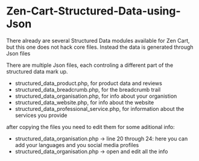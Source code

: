 # Zen-Cart-Structured-Data-using-Json
There already are several Structured Data modules available for Zen Cart, but this one does not hack core files. Instead the data is generated through Json files

There are multiple Json files, each controling a different part of the structured data mark up.
- structured_data_product.php, for product data and reviews
- structured_data_breadcrumb.php, for the breadcrumb trail
- structured_data_organisation.php, for info about your organistion
- structured_data_website.php, for info about the website
- structured_data_professional_service.php, for information about the services you provide

after copying the files you need to edit them for some aditional info:
- structured_data_organisation.php -> line 20 through 24: here you can add your languages and you social media profiles
- structured_data_organisation.php -> open and edit all the info

